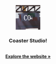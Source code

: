 <a id="readme-top"></a>

<br />
<div align="center">
  <a href="https://github.com/CoasterOperator/CoasterOperator">
    <img src="/Images/ProfileIcon.png" alt="Logo" width="80" height="80">
  </a>

  <h3 align="center">Coaster Studio!</h3>

  <p align="center">
    <br />
    <a href="https://coasteroperator.com"><strong>Explore the website »</strong></a>
    <br />
    <br />
  </p>
</div>

